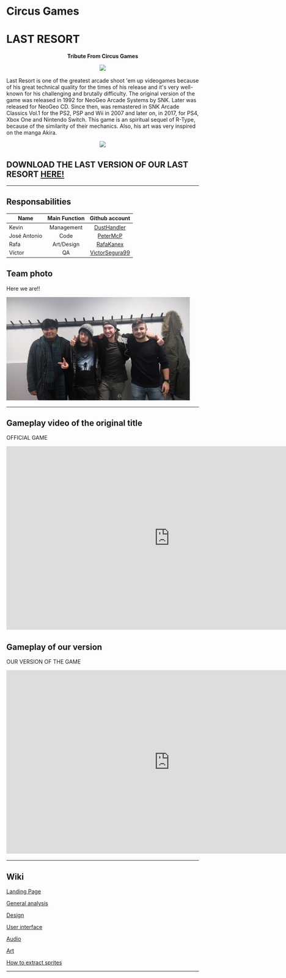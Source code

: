 # Circus Games

# LAST RESORT 

<p align="center">
  <b>Tribute From Circus Games</b><br>
</p>

<p align="center">
<img src="https://upload.wikimedia.org/wikipedia/en/thumb/1/14/Last_Resort_Neo_Geo_cover.jpg/250px-Last_Resort_Neo_Geo_cover.jpg" width="400">
</p>

Last Resort is one of the greatest arcade shoot 'em up videogames because of his great technical quality for the times of his release and it's very well-known for his challenging and brutally difficulty. The original version of the game was released in 1992 for NeoGeo Arcade Systems by SNK. Later was released for NeoGeo CD. Since then, was remastered in SNK Arcade Classics Vol.1 for the PS2, PSP and Wii in 2007 and later on, in 2017, for PS4, Xbox One and Nintendo Switch. This game is an spiritual sequel of R-Type, because of the similarity of their mechanics. Also, his art was very inspired on the manga Akira.

<p align="center">
<img src="http://www.mobygames.com/images/shots/l/101879-last-resort-neo-geo-screenshot-boss.gif" width="480">
</p>


## DOWNLOAD THE LAST VERSION OF OUR LAST RESORT [HERE!](https://github.com/CircusGames/Last_Resort/releases)


***

## Responsabilities


| Name	        | Main Function  | Github account|
| ------------- |:-------------:|:-------------:|
| Kevin      | Management |[DustHandler](https://github.com/dusthandler)|
| José Antonio      | Code      |[PeterMcP](https://github.com/peterMcP)|
| Rafa | Art/Design      |[RafaKanex](https://github.com/RafaKanex)|
| Víctor | QA      |[VictorSegura99](https://github.com/VictorSegura99)|


## Team photo

Here we are!!

![alt text](https://github.com/CircusGames/Last_Resort/blob/master/docs/teamphoto2.png?raw=true)



***

## Gameplay video of the original title

OFFICIAL GAME
<iframe width="854" height="480" src="https://www.youtube.com/embed/y1xUT7QJ-mA" frameborder="0" allow="autoplay; encrypted-media" allowfullscreen></iframe>

## Gameplay of our version

OUR VERSION OF THE GAME

<iframe width="854" height="480" src="https://www.youtube.com/embed/EA91D_EpZY0" frameborder="0" allow="autoplay; encrypted-media" allowfullscreen></iframe>

***


## Wiki

[Landing Page](https://github.com/CircusGames/Last_Resort/wiki)

[General analysis](https://github.com/CircusGames/Last_Resort/wiki/Analysis)

[Design](https://github.com/CircusGames/Last_Resort/wiki/Design)

[User interface](https://github.com/CircusGames/Last_Resort/wiki/UI)

[Audio](https://github.com/CircusGames/Last_Resort/wiki/Audio)

[Art](https://github.com/CircusGames/Last_Resort/wiki/Art)

[How to extract sprites](https://github.com/CircusGames/Last_Resortwiki/HowTo)


***

